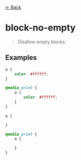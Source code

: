 [&#x2190; Back](./)
# block-no-empty

> Disallow empty blocks.


## Examples

<code-highlight>
 
<div slot="correct">

```css
a {
    color: #ffffff;
}

@media print {
    a {
        color: #ffffff;
    }
}
```

</div>

 
<div slot="incorrect">

```css
a {

}

@media print {
    a {

    }
}
```

</div>

 
</code-highlight>
